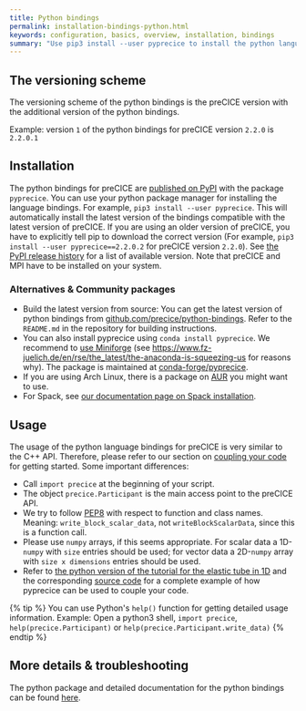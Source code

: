 ```yaml
---
title: Python bindings
permalink: installation-bindings-python.html
keywords: configuration, basics, overview, installation, bindings
summary: "Use pip3 install --user pyprecice to install the python language bindings from PyPI"
---
```


## The versioning scheme

The versioning scheme of the python bindings is the preCICE version with the additional version of the python bindings.

Example: version `1` of the python bindings for preCICE version `2.2.0` is `2.2.0.1`

## Installation

The python bindings for preCICE are [published on PyPI](https://pypi.org/project/pyprecice/) with the package `pyprecice`. You can use your python package manager for installing the language bindings. For example, `pip3 install --user pyprecice`. This will automatically install the latest version of the bindings compatible with the latest version of preCICE. If you are using an older version of preCICE, you have to explicitly tell pip to download the correct version (For example, `pip3 install --user pyprecice==2.2.0.2` for preCICE version `2.2.0`). See [the PyPI release history](https://pypi.org/project/pyprecice/#history) for a list of available version. Note that preCICE and MPI have to be installed on your system.

### Alternatives & Community packages

* Build the latest version from source: You can get the latest version of python bindings from [github.com/precice/python-bindings](https://github.com/precice/python-bindings). Refer to the `README.md` in the repository for building instructions.
* You can also install pyprecice using `conda install pyprecice`. We recommend to [use Miniforge](https://conda-forge.org/download/) (see https://www.fz-juelich.de/en/rse/the_latest/the-anaconda-is-squeezing-us for reasons why). The package is maintained at [conda-forge/pyprecice](https://github.com/conda-forge/pyprecice-feedstock).
* If you are using Arch Linux, there is a package on [AUR](https://aur.archlinux.org/cgit/aur.git/tree/PKGBUILD?h=python-pyprecice) you might want to use.
* For Spack, see [our documentation page on Spack installation](https://precice.org/installation-spack.html#installing-the-python-bindings).

## Usage

The usage of the python language bindings for preCICE is very similar to the C++ API. Therefore, please refer to our section on [coupling your code](https://precice.org/couple-your-code-overview.html) for getting started. Some important differences:

* Call `import precice` at the beginning of your script.
* The object `precice.Participant` is the main access point to the preCICE API.
* We try to follow [PEP8](https://pep8.org/) with respect to function and class names. Meaning: `write_block_scalar_data`, not `writeBlockScalarData`, since this is a function call.
* Please use `numpy` arrays, if this seems appropriate. For scalar data a 1D-`numpy` with `size` entries should be used; for vector data a 2D-`numpy` array with `size x dimensions` entries should be used.
* Refer to [the python version of the tutorial for the elastic tube in 1D](tutorials-elastic-tube-1d.html#python) and the corresponding [source code](https://github.com/precice/tutorials/tree/master/elastic-tube-1d) for a complete example of how pyprecice can be used to couple your code.

{% tip %}
You can use Python's `help()` function for getting detailed usage information. Example: Open a python3 shell, `import precice`,   `help(precice.Participant)` or `help(precice.Participant.write_data)`
{% endtip %}

## More details & troubleshooting

The python package and detailed documentation for the python bindings can be found [here](https://github.com/precice/python-bindings).

